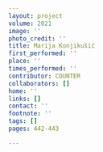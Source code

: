 ```yaml
---
layout: project
volume: 2021
image: ''
photo_credit: ''
title: Marija Konjikušić
first_performed: ''
place: ''
times_performed: ''
contributor: COUNTER
collaborators: []
home: ''
links: []
contact: ''
footnote: ''
tags: []
pages: 442-443

---
```




